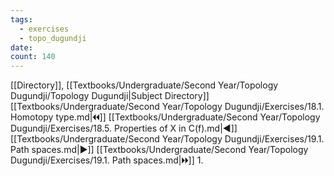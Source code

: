 ```yaml
---
tags:
  - exercises
  - topo_dugundji
date: 
count: 140
---
```

[[Directory]], [[Textbooks/Undergraduate/Second Year/Topology Dugundji/Topology Dugundji|Subject Directory]]
[[Textbooks/Undergraduate/Second Year/Topology Dugundji/Exercises/18.1. Homotopy type.md|🞀🞀]] [[Textbooks/Undergraduate/Second Year/Topology Dugundji/Exercises/18.5. Properties of X in C(f).md|◀]] [[Textbooks/Undergraduate/Second Year/Topology Dugundji/Exercises/19.1. Path spaces.md|▶]] [[Textbooks/Undergraduate/Second Year/Topology Dugundji/Exercises/19.1. Path spaces.md|🞂🞂]]
1. 